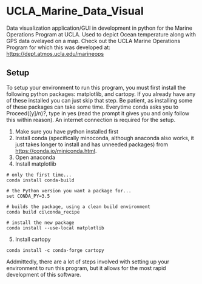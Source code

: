 # UCLA_Marine_Data_Visual

Data visualization application/GUI in development in python for the Marine Operations Program at UCLA. Used to depict Ocean temperature along with GPS data ovelayed on a map. Check out the UCLA Marine Operations Program for which this was developed at: https://dept.atmos.ucla.edu/marineops


## Setup
To setup your environment to run this program, you must first install the following python packages: matplotlib, and cartopy. If you already have any of these installed you can just skip that step. Be patient, as installing some of these packages can take some time. Everytime conda asks you to Proceed([y]/n)?, type in yes (read the prompt it gives you and only follow this within reason). An internet connection is required for the setup.
1. Make sure you have python installed first
2. Install conda (specifically minoconda, although anaconda also works, it just takes longer to install and has unneeded packages) from https://conda.io/miniconda.html. 
3. Open anaconda
4. Install matplotlib
```
# only the first time...
conda install conda-build

# the Python version you want a package for...
set CONDA_PY=3.5

# builds the package, using a clean build environment
conda build ci\conda_recipe

# install the new package
conda install --use-local matplotlib
```
5. Install cartopy
```
conda install -c conda-forge cartopy
```


Addmittedly, there are a lot of steps involved with setting up your environment to run this program, but it allows for the most rapid development of this software.